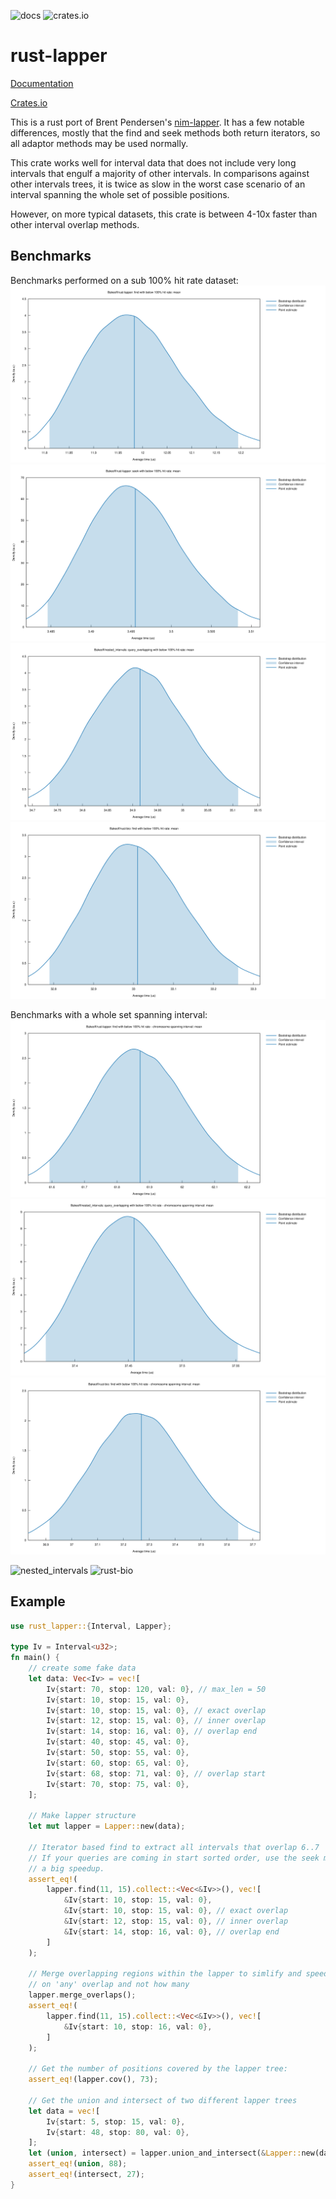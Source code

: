 ![docs](https://docs.rs/rust-lapper/badge.svg)
![crates.io](https://img.shields.io/crates/v/rust-lapper.svg)

# rust-lapper

[Documentation](https://docs.rs/rust-lapper)

[Crates.io](https://crates.io/crates/rust-lapper)

This is a rust port of Brent Pendersen's
[nim-lapper](https://github.com/brentp/nim-lapper). It has a few notable
differences, mostly that the find and seek methods both return
iterators, so all adaptor methods may be used normally.

This crate works well for interval data that does not include very long
intervals that engulf a majority of other intervals. In comparisons against
other intervals trees, it is twice as slow in the worst case scenario of an
interval spanning the whole set of possible positions.

However, on more typical datasets, this crate is between 4-10x faster
than other interval overlap methods.

## Benchmarks

Benchmarks performed on a sub 100% hit rate dataset:
![rust-lapper find](./images/rust_lapper_find_mean.svg)
![rust-lapper seek](./images/rust_lapper_seek_mean.svg)
![nested_intervals](./images/nested_intervals_mean.svg)
![rust-bio](./images/rust_bio_mean.svg)

Benchmarks with a whole set spanning interval:
![rust-lapper find](./images/rust_lapper_find_bad.svg)
![nested_intervals](./images/nested_intervals_bad_mean.svg)
![rust-bio](./images/rust_bio_bad_mean.svg)

![nested_intervals](https://docs.rs/nested_intervals/0.2.0/nested_intervals/)
![rust-bio](https://docs.rs/bio/0.28.2/bio/)

## Example

```rust
use rust_lapper::{Interval, Lapper};

type Iv = Interval<u32>;
fn main() {
    // create some fake data
    let data: Vec<Iv> = vec![
        Iv{start: 70, stop: 120, val: 0}, // max_len = 50
        Iv{start: 10, stop: 15, val: 0},
        Iv{start: 10, stop: 15, val: 0}, // exact overlap
        Iv{start: 12, stop: 15, val: 0}, // inner overlap
        Iv{start: 14, stop: 16, val: 0}, // overlap end
        Iv{start: 40, stop: 45, val: 0},
        Iv{start: 50, stop: 55, val: 0},
        Iv{start: 60, stop: 65, val: 0},
        Iv{start: 68, stop: 71, val: 0}, // overlap start
        Iv{start: 70, stop: 75, val: 0},
    ];

    // Make lapper structure
    let mut lapper = Lapper::new(data);
    
    // Iterator based find to extract all intervals that overlap 6..7
    // If your queries are coming in start sorted order, use the seek method to retain a cursor for
    // a big speedup.
    assert_eq!(
        lapper.find(11, 15).collect::<Vec<&Iv>>(), vec![
            &Iv{start: 10, stop: 15, val: 0},
            &Iv{start: 10, stop: 15, val: 0}, // exact overlap
            &Iv{start: 12, stop: 15, val: 0}, // inner overlap
            &Iv{start: 14, stop: 16, val: 0}, // overlap end
        ]
    );

    // Merge overlapping regions within the lapper to simlify and speed up queries that only depend
    // on 'any' overlap and not how many
    lapper.merge_overlaps();
    assert_eq!(
        lapper.find(11, 15).collect::<Vec<&Iv>>(), vec![
            &Iv{start: 10, stop: 16, val: 0},
        ]
    );

    // Get the number of positions covered by the lapper tree:
    assert_eq!(lapper.cov(), 73);

    // Get the union and intersect of two different lapper trees
    let data = vec![
        Iv{start: 5, stop: 15, val: 0},
        Iv{start: 48, stop: 80, val: 0},
    ];
    let (union, intersect) = lapper.union_and_intersect(&Lapper::new(data));
    assert_eq!(union, 88);
    assert_eq!(intersect, 27);
}
```
